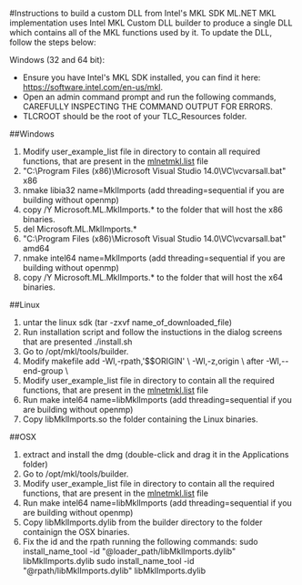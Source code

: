#Instructions to build a custom DLL from Intel's MKL SDK
ML.NET MKL implementation uses Intel MKL Custom DLL builder to produce a single DLL which contains all of the MKL functions used by it.
To update the DLL, follow the steps below:

Windows (32 and 64 bit):
- Ensure you have Intel's MKL SDK installed, you can find it here: https://software.intel.com/en-us/mkl.
- Open an admin command prompt and run the following commands, CAREFULLY INSPECTING THE COMMAND OUTPUT FOR ERRORS.
- TLCROOT should be the root of your TLC_Resources folder.

##Windows
1. Modify user_example_list file in directory to contain all required functions, that are present in the [mlnetmkl.list](mlnetmkl.list) file
2. "C:\Program Files (x86)\Microsoft Visual Studio 14.0\VC\vcvarsall.bat" x86
3. nmake libia32 name=MklImports  (add threading=sequential if you are building without openmp)
4. copy /Y Microsoft.ML.MklImports.* to the folder that will host the x86 binaries. 
5. del Microsoft.ML.MklImports.*
6. "C:\Program Files (x86)\Microsoft Visual Studio 14.0\VC\vcvarsall.bat" amd64
7. nmake intel64 name=MklImports (add threading=sequential if you are building without openmp)
8. copy /Y Microsoft.ML.MklImports.* to the folder that will host the x64 binaries.

##Linux
1. untar the linux sdk (tar -zxvf name_of_downloaded_file)
2. Run installation script and follow the instuctions in the dialog screens that are presented ./install.sh
3. Go to /opt/mkl/tools/builder.
4. Modify makefile add -Wl,-rpath,'$$ORIGIN' \ -Wl,-z,origin \  after -Wl,--end-group \
5. Modify user_example_list file in directory to contain all the required functions, that are present in the [mlnetmkl.list](mlnetmkl.list) file
6. Run make intel64 name=libMklImports (add threading=sequential if you are building without openmp)
7. Copy libMklImports.so the folder containing the Linux binaries.

##OSX
1. extract and install the dmg (double-click and drag it in the Applications folder)
2. Go to /opt/mkl/tools/builder.
3. Modify user_example_list file in directory to contain all the required functions, that are present in the [mlnetmkl.list](mlnetmkl.list) file
4. Run make intel64 name=libMklImports (add threading=sequential if you are building without openmp)
5. Copy libMklImports.dylib from the builder directory to the folder containign the OSX binaries.
6. Fix the id and the rpath running the following commands:
   sudo install_name_tool -id "@loader_path/libMklImports.dylib" libMklImports.dylib 
   sudo install_name_tool -id "@rpath/libMklImports.dylib" libMklImports.dylib
